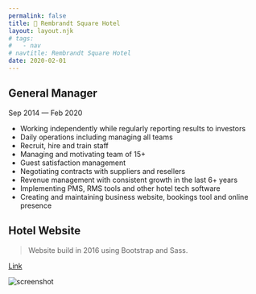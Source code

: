 ```yaml
---
permalink: false
title: 🏨 Rembrandt Square Hotel
layout: layout.njk
# tags:
#   - nav
# navtitle: Rembrandt Square Hotel
date: 2020-02-01
---
```


## General Manager

Sep 2014 — Feb 2020

- Working independently while regularly reporting results to investors
- Daily operations including managing all teams
- Recruit, hire and train staff
- Managing and motivating team of 15+
- Guest satisfaction management
- Negotiating contracts with suppliers and resellers
- Revenue management with consistent growth in the last 6+ years
- Implementing PMS, RMS tools and other hotel tech software
- Creating and maintaining business website, bookings tool and online presence

## Hotel Website

> Website build in 2016 using Bootstrap and Sass.

[Link](http://www.rsqhotel.com)

![screenshot](../../img/rsqhotel.gif)
